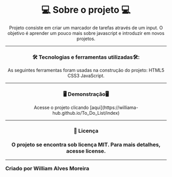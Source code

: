 
<h1 align="center">💻 Sobre o projeto 💻 </h1>
<p align="center">Projeto consiste em criar um marcador de tarefas através de um input. O objetivo é aprender um pouco mais sobre javascript e introduzir em novos projetos.</p>

_________________________________________________________________________________________________________________________________________________________

<h3 align="center">🛠 Tecnologias e ferramentas utilizadas🛠:</h3>
<p align="center">As seguintes ferramentas foram usadas na construção do projeto: HTML5 CSS3 JavaScript.</p>

_________________________________________________________________________________________________________________________________________________

<h3 align="center">🖥️ Demonstração🖥️</h3>
<p align="center">Acesse o projeto clicando [aqui](https://williama-hub.github.io/To_Do_List/index)</p>

____________________________________________________________________________________________________________________________________________

<h3 align="center">📝 Licença<h3>
<p align="center">O projeto se encontra sob licença MIT. Para mais detalhes, acesse license.</p>

____________________________________________________________________________________________________________________________________
Criado por William Alves Moreira
